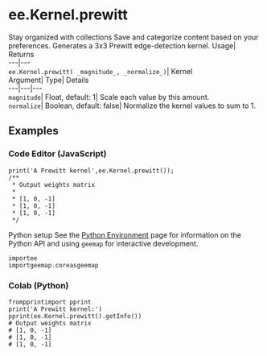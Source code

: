  
#  ee.Kernel.prewitt 
Stay organized with collections  Save and categorize content based on your preferences. 
Generates a 3x3 Prewitt edge-detection kernel. Usage| Returns  
---|---  
`ee.Kernel.prewitt( _magnitude_, _normalize_)`| Kernel  
Argument| Type| Details  
---|---|---  
`magnitude`| Float, default: 1| Scale each value by this amount.  
`normalize`| Boolean, default: false| Normalize the kernel values to sum to 1.  
## Examples
### Code Editor (JavaScript)
```
print('A Prewitt kernel',ee.Kernel.prewitt());
/**
 * Output weights matrix
 *
 * [1, 0, -1]
 * [1, 0, -1]
 * [1, 0, -1]
 */
```

Python setup
See the [ Python Environment](https://developers.google.com/earth-engine/guides/python_install) page for information on the Python API and using `geemap` for interactive development.
```
importee
importgeemap.coreasgeemap
```

### Colab (Python)
```
frompprintimport pprint
print('A Prewitt kernel:')
pprint(ee.Kernel.prewitt().getInfo())
# Output weights matrix
# [1, 0, -1]
# [1, 0, -1]
# [1, 0, -1]
```

